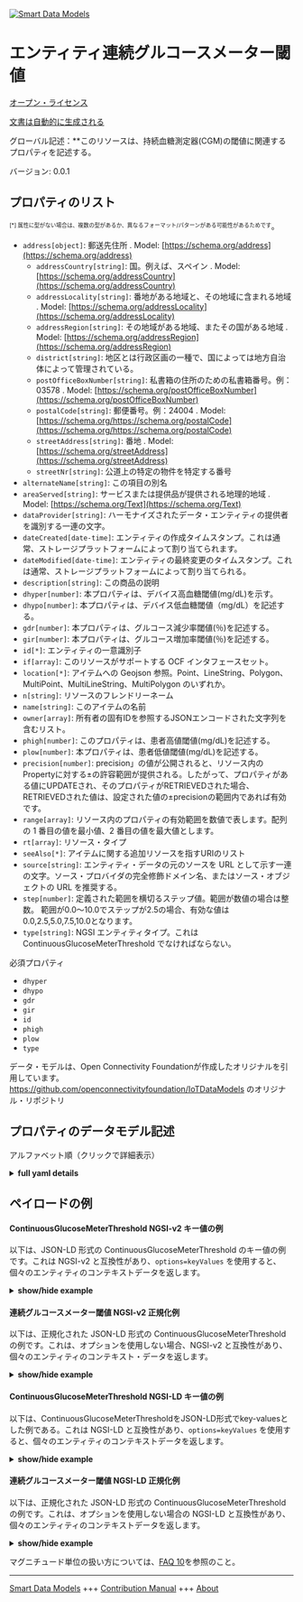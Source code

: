 <!-- 10-Header -->  
[![Smart Data Models](https://smartdatamodels.org/wp-content/uploads/2022/01/SmartDataModels_logo.png "Logo")](https://smartdatamodels.org)  
エンティティ連続グルコースメーター閾値  
===================<!-- /10-Header -->  
<!-- 15-License -->  
[オープン・ライセンス](https://github.com/smart-data-models//dataModel.OCF/blob/master/ContinuousGlucoseMeterThreshold/LICENSE.md)  
[文書は自動的に生成される](https://docs.google.com/presentation/d/e/2PACX-1vTs-Ng5dIAwkg91oTTUdt8ua7woBXhPnwavZ0FxgR8BsAI_Ek3C5q97Nd94HS8KhP-r_quD4H0fgyt3/pub?start=false&loop=false&delayms=3000#slide=id.gb715ace035_0_60)  
<!-- /15-License -->  
<!-- 20-Description -->  
グローバル記述：**このリソースは、持続血糖測定器(CGM)の閾値に関連するプロパティを記述する。  
バージョン: 0.0.1  
<!-- /20-Description -->  
<!-- 30-PropertiesList -->  

## プロパティのリスト  

<sup><sub>[*] 属性に型がない場合は、複数の型があるか、異なるフォーマット/パターンがある可能性があるためです</sub></sup>。  
- `address[object]`: 郵送先住所  . Model: [https://schema.org/address](https://schema.org/address)	- `addressCountry[string]`: 国。例えば、スペイン  . Model: [https://schema.org/addressCountry](https://schema.org/addressCountry)  
	- `addressLocality[string]`: 番地がある地域と、その地域に含まれる地域  . Model: [https://schema.org/addressLocality](https://schema.org/addressLocality)  
	- `addressRegion[string]`: その地域がある地域、またその国がある地域  . Model: [https://schema.org/addressRegion](https://schema.org/addressRegion)  
	- `district[string]`: 地区とは行政区画の一種で、国によっては地方自治体によって管理されている。    
	- `postOfficeBoxNumber[string]`: 私書箱の住所のための私書箱番号。例：03578  . Model: [https://schema.org/postOfficeBoxNumber](https://schema.org/postOfficeBoxNumber)  
	- `postalCode[string]`: 郵便番号。例：24004  . Model: [https://schema.org/https://schema.org/postalCode](https://schema.org/https://schema.org/postalCode)  
	- `streetAddress[string]`: 番地  . Model: [https://schema.org/streetAddress](https://schema.org/streetAddress)  
	- `streetNr[string]`: 公道上の特定の物件を特定する番号    
- `alternateName[string]`: この項目の別名  - `areaServed[string]`: サービスまたは提供品が提供される地理的地域  . Model: [https://schema.org/Text](https://schema.org/Text)- `dataProvider[string]`: ハーモナイズされたデータ・エンティティの提供者を識別する一連の文字。  - `dateCreated[date-time]`: エンティティの作成タイムスタンプ。これは通常、ストレージプラットフォームによって割り当てられます。  - `dateModified[date-time]`: エンティティの最終変更のタイムスタンプ。これは通常、ストレージプラットフォームによって割り当てられる。  - `description[string]`: この商品の説明  - `dhyper[number]`: 本プロパティは、デバイス高血糖閾値(mg/dL)を示す。  - `dhypo[number]`: 本プロパティは、デバイス低血糖閾値（mg/dL）を記述する。  - `gdr[number]`: 本プロパティは、グルコース減少率閾値(％)を記述する。  - `gir[number]`: 本プロパティは、グルコース増加率閾値(％)を記述する。  - `id[*]`: エンティティの一意識別子  - `if[array]`: このリソースがサポートする OCF インタフェースセット。  - `location[*]`: アイテムへの Geojson 参照。Point、LineString、Polygon、MultiPoint、MultiLineString、MultiPolygon のいずれか。  - `n[string]`: リソースのフレンドリーネーム  - `name[string]`: このアイテムの名前  - `owner[array]`: 所有者の固有IDを参照するJSONエンコードされた文字列を含むリスト。  - `phigh[number]`: このプロパティは、患者高値閾値(mg/dL)を記述する。  - `plow[number]`: 本プロパティは、患者低値閾値(mg/dL)を記述する。  - `precision[number]`: precision」の値が公開されると、リソース内のPropertyに対する±の許容範囲が提供される。したがって、プロパティがある値にUPDATEされ、そのプロパティがRETRIEVEDされた場合、RETRIEVEDされた値は、設定された値の±precisionの範囲内であれば有効です。  - `range[array]`: リソース内のプロパティの有効範囲を数値で表します。配列の 1 番目の値を最小値、2 番目の値を最大値とします。  - `rt[array]`: リソース・タイプ  - `seeAlso[*]`: アイテムに関する追加リソースを指すURIのリスト  - `source[string]`: エンティティ・データの元のソースを URL として示す一連の文字。ソース・プロバイダの完全修飾ドメイン名、またはソース・オブジェクトの URL を推奨する。  - `step[number]`: 定義された範囲を横切るステップ値。範囲が数値の場合は整数。  範囲が0.0～10.0でステップが2.5の場合、有効な値は0.0,2.5,5.0,7.5,10.0となります。  - `type[string]`: NGSI エンティティタイプ。これは ContinuousGlucoseMeterThreshold でなければならない。  <!-- /30-PropertiesList -->  
<!-- 35-RequiredProperties -->  
必須プロパティ  
- `dhyper`  - `dhypo`  - `gdr`  - `gir`  - `id`  - `phigh`  - `plow`  - `type`  <!-- /35-RequiredProperties -->  
<!-- 40-RequiredProperties -->  
データ・モデルは、Open Connectivity Foundationが作成したオリジナルを引用しています。https://github.com/openconnectivityfoundation/IoTDataModels のオリジナル・リポジトリ  
<!-- /40-RequiredProperties -->  
<!-- 50-DataModelHeader -->  
## プロパティのデータモデル記述  
アルファベット順（クリックで詳細表示）  
<!-- /50-DataModelHeader -->  
<!-- 60-ModelYaml -->  
<details><summary><strong>full yaml details</strong></summary>    
```yaml  
ContinuousGlucoseMeterThreshold:    
  description: This Resource describes the Properties associated with Threshold for Continuous Glucose Meter (CGM).    
  properties:    
    address:    
      description: The mailing address    
      properties:    
        addressCountry:    
          description: 'The country. For example, Spain'    
          type: string    
          x-ngsi:    
            model: https://schema.org/addressCountry    
            type: Property    
        addressLocality:    
          description: 'The locality in which the street address is, and which is in the region'    
          type: string    
          x-ngsi:    
            model: https://schema.org/addressLocality    
            type: Property    
        addressRegion:    
          description: 'The region in which the locality is, and which is in the country'    
          type: string    
          x-ngsi:    
            model: https://schema.org/addressRegion    
            type: Property    
        district:    
          description: 'A district is a type of administrative division that, in some countries, is managed by the local government'    
          type: string    
          x-ngsi:    
            type: Property    
        postOfficeBoxNumber:    
          description: 'The post office box number for PO box addresses. For example, 03578'    
          type: string    
          x-ngsi:    
            model: https://schema.org/postOfficeBoxNumber    
            type: Property    
        postalCode:    
          description: 'The postal code. For example, 24004'    
          type: string    
          x-ngsi:    
            model: https://schema.org/https://schema.org/postalCode    
            type: Property    
        streetAddress:    
          description: The street address    
          type: string    
          x-ngsi:    
            model: https://schema.org/streetAddress    
            type: Property    
        streetNr:    
          description: Number identifying a specific property on a public street    
          type: string    
          x-ngsi:    
            type: Property    
      type: object    
      x-ngsi:    
        model: https://schema.org/address    
        type: Property    
    alternateName:    
      description: An alternative name for this item    
      type: string    
      x-ngsi:    
        type: Property    
    areaServed:    
      description: The geographic area where a service or offered item is provided    
      type: string    
      x-ngsi:    
        model: https://schema.org/Text    
        type: Property    
    dataProvider:    
      description: A sequence of characters identifying the provider of the harmonised data entity    
      type: string    
      x-ngsi:    
        type: Property    
    dateCreated:    
      description: Entity creation timestamp. This will usually be allocated by the storage platform    
      format: date-time    
      type: string    
      x-ngsi:    
        type: Property    
    dateModified:    
      description: Timestamp of the last modification of the entity. This will usually be allocated by the storage platform    
      format: date-time    
      type: string    
      x-ngsi:    
        type: Property    
    description:    
      description: A description of this item    
      type: string    
      x-ngsi:    
        type: Property    
    dhyper:    
      description: This Property describes the Device hyperglycemia threshold (mg/dL)    
      minimum: 0.0    
      readOnly: false    
      type: number    
      x-ngsi:    
        type: Property    
    dhypo:    
      description: This Property describes the Device hypoglycemia threshold (mg/dL)    
      minimum: 0.0    
      readOnly: false    
      type: number    
      x-ngsi:    
        type: Property    
    gdr:    
      description: This Property describes the Glucose Decrease rate of change threshold (%)    
      minimum: 0.0    
      readOnly: false    
      type: number    
      x-ngsi:    
        type: Property    
    gir:    
      description: This Property describes the Glucose Increase rate of change threshold (%)    
      minimum: 0.0    
      readOnly: false    
      type: number    
      x-ngsi:    
        type: Property    
    id:    
      anyOf:    
        - description: Identifier format of any NGSI entity    
          maxLength: 256    
          minLength: 1    
          pattern: ^[\w\-\.\{\}\$\+\*\[\]`|~^@!,:\\]+$    
          type: string    
          x-ngsi:    
            type: Property    
        - description: Identifier format of any NGSI entity    
          format: uri    
          type: string    
          x-ngsi:    
            type: Property    
      description: Unique identifier of the entity    
      x-ngsi:    
        type: Property    
    if:    
      description: The OCF Interface set supported by this Resource    
      items:    
        enum:    
          - oic.if.rw    
          - oic.if.baseline    
        type: string    
      minItems: 1    
      readOnly: true    
      type: array    
      uniqueItems: true    
      x-ngsi:    
        type: Property    
    location:    
      description: 'Geojson reference to the item. It can be Point, LineString, Polygon, MultiPoint, MultiLineString or MultiPolygon'    
      oneOf:    
        - description: Geojson reference to the item. Point    
          properties:    
            bbox:    
              items:    
                type: number    
              minItems: 4    
              type: array    
            coordinates:    
              items:    
                type: number    
              minItems: 2    
              type: array    
            type:    
              enum:    
                - Point    
              type: string    
          required:    
            - type    
            - coordinates    
          title: GeoJSON Point    
          type: object    
          x-ngsi:    
            type: GeoProperty    
        - description: Geojson reference to the item. LineString    
          properties:    
            bbox:    
              items:    
                type: number    
              minItems: 4    
              type: array    
            coordinates:    
              items:    
                items:    
                  type: number    
                minItems: 2    
                type: array    
              minItems: 2    
              type: array    
            type:    
              enum:    
                - LineString    
              type: string    
          required:    
            - type    
            - coordinates    
          title: GeoJSON LineString    
          type: object    
          x-ngsi:    
            type: GeoProperty    
        - description: Geojson reference to the item. Polygon    
          properties:    
            bbox:    
              items:    
                type: number    
              minItems: 4    
              type: array    
            coordinates:    
              items:    
                items:    
                  items:    
                    type: number    
                  minItems: 2    
                  type: array    
                minItems: 4    
                type: array    
              type: array    
            type:    
              enum:    
                - Polygon    
              type: string    
          required:    
            - type    
            - coordinates    
          title: GeoJSON Polygon    
          type: object    
          x-ngsi:    
            type: GeoProperty    
        - description: Geojson reference to the item. MultiPoint    
          properties:    
            bbox:    
              items:    
                type: number    
              minItems: 4    
              type: array    
            coordinates:    
              items:    
                items:    
                  type: number    
                minItems: 2    
                type: array    
              type: array    
            type:    
              enum:    
                - MultiPoint    
              type: string    
          required:    
            - type    
            - coordinates    
          title: GeoJSON MultiPoint    
          type: object    
          x-ngsi:    
            type: GeoProperty    
        - description: Geojson reference to the item. MultiLineString    
          properties:    
            bbox:    
              items:    
                type: number    
              minItems: 4    
              type: array    
            coordinates:    
              items:    
                items:    
                  items:    
                    type: number    
                  minItems: 2    
                  type: array    
                minItems: 2    
                type: array    
              type: array    
            type:    
              enum:    
                - MultiLineString    
              type: string    
          required:    
            - type    
            - coordinates    
          title: GeoJSON MultiLineString    
          type: object    
          x-ngsi:    
            type: GeoProperty    
        - description: Geojson reference to the item. MultiLineString    
          properties:    
            bbox:    
              items:    
                type: number    
              minItems: 4    
              type: array    
            coordinates:    
              items:    
                items:    
                  items:    
                    items:    
                      type: number    
                    minItems: 2    
                    type: array    
                  minItems: 4    
                  type: array    
                type: array    
              type: array    
            type:    
              enum:    
                - MultiPolygon    
              type: string    
          required:    
            - type    
            - coordinates    
          title: GeoJSON MultiPolygon    
          type: object    
          x-ngsi:    
            type: GeoProperty    
      x-ngsi:    
        type: GeoProperty    
    n:    
      description: Friendly name of the Resource    
      maxLength: 64    
      readOnly: true    
      type: string    
      x-ngsi:    
        type: Property    
    name:    
      description: The name of this item    
      type: string    
      x-ngsi:    
        type: Property    
    owner:    
      description: A List containing a JSON encoded sequence of characters referencing the unique Ids of the owner(s)    
      items:    
        anyOf:    
          - description: Identifier format of any NGSI entity    
            maxLength: 256    
            minLength: 1    
            pattern: ^[\w\-\.\{\}\$\+\*\[\]`|~^@!,:\\]+$    
            type: string    
            x-ngsi:    
              type: Property    
          - description: Identifier format of any NGSI entity    
            format: uri    
            type: string    
            x-ngsi:    
              type: Property    
        description: Unique identifier of the entity    
        x-ngsi:    
          type: Property    
      type: array    
      x-ngsi:    
        type: Property    
    phigh:    
      description: This Property describes the Patient high threshold (mg/dL)    
      minimum: 0.0    
      readOnly: false    
      type: number    
      x-ngsi:    
        type: Property    
    plow:    
      description: This Property describes the Patient low threshold (mg/dL)    
      minimum: 0.0    
      readOnly: false    
      type: number    
      x-ngsi:    
        type: Property    
    precision:    
      description: 'When exposed the value in ''precision'' provides a +/- tolerance against the Properties in the Resource. Thus if a Property is UPDATED to a value and that Property then RETRIEVED, the RETRIEVED value is valid if in the range of the set value +/- precision'    
      readOnly: true    
      type: number    
      x-ngsi:    
        type: Property    
    range:    
      description: 'The valid range for the Property in the Resource as a number. The first value in the array is the minimum value, the second value in the array is the maximum value'    
      items:    
        type: number    
      maxItems: 2    
      minItems: 2    
      readOnly: true    
      type: array    
      x-ngsi:    
        type: Property    
    rt:    
      description: The Resource Type    
      items:    
        enum:    
          - oic.r.cgm.threshold    
        type: string    
      minItems: 1    
      readOnly: true    
      type: array    
      uniqueItems: true    
      x-ngsi:    
        type: Property    
    seeAlso:    
      description: list of uri pointing to additional resources about the item    
      oneOf:    
        - items:    
            format: uri    
            type: string    
          minItems: 1    
          type: array    
        - format: uri    
          type: string    
      x-ngsi:    
        type: Property    
    source:    
      description: 'A sequence of characters giving the original source of the entity data as a URL. Recommended to be the fully qualified domain name of the source provider, or the URL to the source object'    
      type: string    
      x-ngsi:    
        type: Property    
    step:    
      description: 'Step value across the defined range an integer when the range is a number.  This is the increment for valid values across the range; so if range is 0.0..10.0 and step is 2.5 then valid values are 0.0,2.5,5.0,7.5,10.0'    
      readOnly: true    
      type: number    
      x-ngsi:    
        type: Property    
    type:    
      description: NGSI entity type. It has to be ContinuousGlucoseMeterThreshold    
      enum:    
        - ContinuousGlucoseMeterThreshold    
      type: string    
      x-ngsi:    
        type: Property    
  required:    
    - plow    
    - phigh    
    - dhypo    
    - dhyper    
    - gir    
    - gdr    
    - id    
    - type    
  type: object    
  x-derived-from: https://raw.githubusercontent.com/openconnectivityfoundation/IoTDataModels/master/ContinuousGlucoseMeterThreshold.swagger.json    
  x-disclaimer: 'Redistribution and use in source and binary forms, with or without modification, are permitted  provided that the license conditions are met. Copyleft (c) 2022 Contributors to Smart Data Models Program'    
  x-license-url: https://github.com/smart-data-models/dataModel.OCF/blob/master/ContinuousGlucoseMeterThreshold/LICENSE.md    
  x-model-schema: https://smart-data-models.github.io/dataModel.OCF/ContinuousGlucoseMeterThreshold/schema.json    
  x-model-tags: OCF    
  x-version: 0.0.1    
```  
</details>    
<!-- /60-ModelYaml -->  
<!-- 70-MiddleNotes -->  
<!-- /70-MiddleNotes -->  
<!-- 80-Examples -->  
## ペイロードの例  
#### ContinuousGlucoseMeterThreshold NGSI-v2 キー値の例  
以下は、JSON-LD 形式の ContinuousGlucoseMeterThreshold のキー値の例です。これは NGSI-v2 と互換性があり、`options=keyValues` を使用すると、個々のエンティティのコンテキストデータを返します。  
<details><summary><strong>show/hide example</strong></summary>    
```json  
{  
    "id": "urn:ngsi-ld:ContinuousGlucoseMeterThreshold:id:QSII:08545277",  
    "dateCreated": "2011-06-12T08:24:11Z",  
    "dateModified": "1994-09-18T20:29:43Z",  
    "source": "For or prevent right still if rich. Us maintain event. Meeting fish show nor only. Here manage threat profes",  
    "name": "Stuff alone team responsibility. Yourself look c",  
    "alternateName": "Court particularly song lay follow film movie. Response size character tax.",  
    "description": "Card color them teach drug college management. Good director beyond exactly heavy family.",  
    "dataProvider": "Audience fill free position. Debate imagine court throughout.",  
    "owner": [  
        "urn:ngsi-ld:ContinuousGlucoseMeterThreshold:items:EUJH:30934965",  
        "urn:ngsi-ld:ContinuousGlucoseMeterThreshold:items:RTPX:39835000"  
    ],  
    "seeAlso": [  
        "urn:ngsi-ld:ContinuousGlucoseMeterThreshold:items:RQAB:55271114"  
    ],  
    "location": {  
        "type": "Point",  
        "coordinates": [  
            69.193737,  
            -84.724615  
        ]  
    },  
    "address": {  
        "streetAddress": "Finally born probably TV realize pattern available tax. Say of",  
        "addressLocality": "Water culture respond game feel debate. No make third.",  
        "addressRegion": "One family window eye area approach people along. Prepare order around play production difference ball true.",  
        "addressCountry": "Identify administratio",  
        "postalCode": "Need bad always small some apply.",  
        "postOfficeBoxNumber": "House clearly second improve human. Box main outside throughout discussion evidence beautiful.",  
        "streetNr": "Leg research force worker strategy name. Knowledge stuff person change magazine hard well.",  
        "district": "Quite author"  
    },  
    "areaServed": "Rise item research study phone. Co",  
    "plow": 53.9,  
    "phigh": 705.7,  
    "dhypo": 755.1,  
    "dhyper": 517.6,  
    "gir": 375.6,  
    "gdr": 263.1,  
    "rt": [  
        "oic.r.cgm.threshold"  
    ],  
    "n": "Design president specific approa",  
    "if": [  
        "oic.if.rw"  
    ],  
    "range": [  
        13.4,  
        330.3  
    ],  
    "step": 872.4,  
    "precision": 23.4,  
    "type": "ContinuousGlucoseMeterThreshold"  
}  
```  
</details>  
#### 連続グルコースメーター閾値 NGSI-v2 正規化例  
以下は、正規化された JSON-LD 形式の ContinuousGlucoseMeterThreshold の例です。これは、オプションを使用しない場合、NGSI-v2 と互換性があり、個々のエンティティのコンテキスト・データを返します。  
<details><summary><strong>show/hide example</strong></summary>    
```json  
{  
    "id": "urn:ngsi-ld:ContinuousGlucoseMeterThreshold:id:QSII:08545277",  
    "dateCreated": {  
        "type": "DateTime",  
        "value": "2011-06-12T08:24:11Z"  
    },  
    "dateModified": {  
        "type": "DateTime",  
        "value": "1994-09-18T20:29:43Z"  
    },  
    "source": {  
        "type": "Text",  
        "value": "For or prevent right still if rich. Us maintain event. Meeting fish show nor only. Here manage threat profes"  
    },  
    "name": {  
        "type": "Text",  
        "value": "Stuff alone team responsibility. Yourself look c"  
    },  
    "alternateName": {  
        "type": "Text",  
        "value": "Court particularly song lay follow film movie. Response size character tax."  
    },  
    "description": {  
        "type": "Text",  
        "value": "Card color them teach drug college management. Good director beyond exactly heavy family."  
    },  
    "dataProvider": {  
        "type": "Text",  
        "value": "Audience fill free position. Debate imagine court throughout."  
    },  
    "owner": {  
        "type": "StructuredValue",  
        "value": [  
            "urn:ngsi-ld:ContinuousGlucoseMeterThreshold:items:EUJH:30934965",  
            "urn:ngsi-ld:ContinuousGlucoseMeterThreshold:items:RTPX:39835000"  
        ]  
    },  
    "seeAlso": {  
        "type": "StructuredValue",  
        "value": [  
            "urn:ngsi-ld:ContinuousGlucoseMeterThreshold:items:RQAB:55271114"  
        ]  
    },  
    "location": {  
        "type": "geo:json",  
        "value": {  
            "type": "Point",  
            "coordinates": [  
                69.193737,  
                -84.724615  
            ]  
        }  
    },  
    "address": {  
        "type": "StructuredValue",  
        "value": {  
            "streetAddress": "Finally born probably TV realize pattern available tax. Say of",  
            "addressLocality": "Water culture respond game feel debate. No make third.",  
            "addressRegion": "One family window eye area approach people along. Prepare order around play production difference ball true.",  
            "addressCountry": "Identify administratio",  
            "postalCode": "Need bad always small some apply.",  
            "postOfficeBoxNumber": "House clearly second improve human. Box main outside throughout discussion evidence beautiful.",  
            "streetNr": "Leg research force worker strategy name. Knowledge stuff person change magazine hard well.",  
            "district": "Quite author"  
        }  
    },  
    "areaServed": {  
        "type": "Text",  
        "value": "Rise item research study phone. Co"  
    },  
    "plow": {  
        "type": "Number",  
        "value": 53.9  
    },  
    "phigh": {  
        "type": "Number",  
        "value": 705.7  
    },  
    "dhypo": {  
        "type": "Number",  
        "value": 755.1  
    },  
    "dhyper": {  
        "type": "Number",  
        "value": 517.6  
    },  
    "gir": {  
        "type": "Number",  
        "value": 375.6  
    },  
    "gdr": {  
        "type": "Number",  
        "value": 263.1  
    },  
    "rt": {  
        "type": "StructuredValue",  
        "value": [  
            "oic.r.cgm.threshold"  
        ]  
    },  
    "n": {  
        "type": "Text",  
        "value": "Design president specific approa"  
    },  
    "if": {  
        "type": "StructuredValue",  
        "value": [  
            "oic.if.rw"  
        ]  
    },  
    "range": {  
        "type": "StructuredValue",  
        "value": [  
            13.4,  
            330.3  
        ]  
    },  
    "step": {  
        "type": "Number",  
        "value": 872.4  
    },  
    "precision": {  
        "type": "Number",  
        "value": 23.4  
    },  
    "type": "ContinuousGlucoseMeterThreshold"  
}  
```  
</details>  
#### ContinuousGlucoseMeterThreshold NGSI-LD キー値の例  
以下は、ContinuousGlucoseMeterThresholdをJSON-LD形式でkey-valuesとした例である。これは NGSI-LD と互換性があり、`options=keyValues` を使用すると、個々のエンティティのコンテキストデータを返します。  
<details><summary><strong>show/hide example</strong></summary>    
```json  
{  
    "id": "urn:ngsi-ld:ContinuousGlucoseMeterThreshold:id:QSII:08545277",  
    "dateCreated": "2011-06-12T08:24:11Z",  
    "dateModified": "1994-09-18T20:29:43Z",  
    "source": "For or prevent right still if rich. Us maintain event. Meeting fish show nor only. Here manage threat profes",  
    "name": "Stuff alone team responsibility. Yourself look c",  
    "alternateName": "Court particularly song lay follow film movie. Response size character tax.",  
    "description": "Card color them teach drug college management. Good director beyond exactly heavy family.",  
    "dataProvider": "Audience fill free position. Debate imagine court throughout.",  
    "owner": [  
        "urn:ngsi-ld:ContinuousGlucoseMeterThreshold:items:EUJH:30934965",  
        "urn:ngsi-ld:ContinuousGlucoseMeterThreshold:items:RTPX:39835000"  
    ],  
    "seeAlso": [  
        "urn:ngsi-ld:ContinuousGlucoseMeterThreshold:items:RQAB:55271114"  
    ],  
    "location": {  
        "type": "Point",  
        "coordinates": [  
            69.193737,  
            -84.724615  
        ]  
    },  
    "address": {  
        "streetAddress": "Finally born probably TV realize pattern available tax. Say of",  
        "addressLocality": "Water culture respond game feel debate. No make third.",  
        "addressRegion": "One family window eye area approach people along. Prepare order around play production difference ball true.",  
        "addressCountry": "Identify administratio",  
        "postalCode": "Need bad always small some apply.",  
        "postOfficeBoxNumber": "House clearly second improve human. Box main outside throughout discussion evidence beautiful.",  
        "streetNr": "Leg research force worker strategy name. Knowledge stuff person change magazine hard well.",  
        "district": "Quite author"  
    },  
    "areaServed": "Rise item research study phone. Co",  
    "plow": 53.9,  
    "phigh": 705.7,  
    "dhypo": 755.1,  
    "dhyper": 517.6,  
    "gir": 375.6,  
    "gdr": 263.1,  
    "rt": [  
        "oic.r.cgm.threshold"  
    ],  
    "n": "Design president specific approa",  
    "if": [  
        "oic.if.rw"  
    ],  
    "range": [  
        13.4,  
        330.3  
    ],  
    "step": 872.4,  
    "precision": 23.4,  
    "type": "ContinuousGlucoseMeterThreshold",  
    "@context": [  
        "https://smartdatamodels.org/context.jsonld"  
    ]  
}  
```  
</details>  
#### 連続グルコースメーター閾値 NGSI-LD 正規化例  
以下は、正規化された JSON-LD 形式の ContinuousGlucoseMeterThreshold の例です。これは、オプションを使用しない場合の NGSI-LD と互換性があり、個々のエンティティのコンテキストデータを返します。  
<details><summary><strong>show/hide example</strong></summary>    
```json  
{  
    "id": "urn:ngsi-ld:ContinuousGlucoseMeterThreshold:id:QSII:08545277",  
    "dateCreated": {  
        "type": "Property",  
        "value": {  
            "@type": "DateTime",  
            "@value": "2011-06-12T08:24:11Z"  
        }  
    },  
    "dateModified": {  
        "type": "Property",  
        "value": {  
            "@type": "DateTime",  
            "@value": "1994-09-18T20:29:43Z"  
        }  
    },  
    "source": {  
        "type": "Property",  
        "value": "For or prevent right still if rich. Us maintain event. Meeting fish show nor only. Here manage threat profes"  
    },  
    "name": {  
        "type": "Property",  
        "value": "Stuff alone team responsibility. Yourself look c"  
    },  
    "alternateName": {  
        "type": "Property",  
        "value": "Court particularly song lay follow film movie. Response size character tax."  
    },  
    "description": {  
        "type": "Property",  
        "value": "Card color them teach drug college management. Good director beyond exactly heavy family."  
    },  
    "dataProvider": {  
        "type": "Property",  
        "value": "Audience fill free position. Debate imagine court throughout."  
    },  
    "owner": {  
        "type": "Property",  
        "value": [  
            "urn:ngsi-ld:ContinuousGlucoseMeterThreshold:items:EUJH:30934965",  
            "urn:ngsi-ld:ContinuousGlucoseMeterThreshold:items:RTPX:39835000"  
        ]  
    },  
    "seeAlso": {  
        "type": "Property",  
        "value": [  
            "urn:ngsi-ld:ContinuousGlucoseMeterThreshold:items:RQAB:55271114"  
        ]  
    },  
    "location": {  
        "type": "GeoProperty",  
        "value": {  
            "type": "Point",  
            "coordinates": [  
                69.193737,  
                -84.724615  
            ]  
        }  
    },  
    "address": {  
        "type": "Property",  
        "value": {  
            "streetAddress": "Finally born probably TV realize pattern available tax. Say of",  
            "addressLocality": "Water culture respond game feel debate. No make third.",  
            "addressRegion": "One family window eye area approach people along. Prepare order around play production difference ball true.",  
            "addressCountry": "Identify administratio",  
            "postalCode": "Need bad always small some apply.",  
            "postOfficeBoxNumber": "House clearly second improve human. Box main outside throughout discussion evidence beautiful.",  
            "streetNr": "Leg research force worker strategy name. Knowledge stuff person change magazine hard well.",  
            "district": "Quite author"  
        }  
    },  
    "areaServed": {  
        "type": "Property",  
        "value": "Rise item research study phone. Co"  
    },  
    "plow": {  
        "type": "Property",  
        "value": 53.9  
    },  
    "phigh": {  
        "type": "Property",  
        "value": 705.7  
    },  
    "dhypo": {  
        "type": "Property",  
        "value": 755.1  
    },  
    "dhyper": {  
        "type": "Property",  
        "value": 517.6  
    },  
    "gir": {  
        "type": "Property",  
        "value": 375.6  
    },  
    "gdr": {  
        "type": "Property",  
        "value": 263.1  
    },  
    "rt": {  
        "type": "Property",  
        "value": [  
            "oic.r.cgm.threshold"  
        ]  
    },  
    "n": {  
        "type": "Property",  
        "value": "Design president specific approa"  
    },  
    "if": {  
        "type": "Property",  
        "value": [  
            "oic.if.rw"  
        ]  
    },  
    "range": {  
        "type": "Property",  
        "value": [  
            13.4,  
            330.3  
        ]  
    },  
    "step": {  
        "type": "Property",  
        "value": 872.4  
    },  
    "precision": {  
        "type": "Property",  
        "value": 23.4  
    },  
    "type": "ContinuousGlucoseMeterThreshold",  
    "@context": [  
        "https://smartdatamodels.org/context.jsonld"  
    ]  
}  
```  
</details><!-- /80-Examples -->  
<!-- 90-FooterNotes -->  
<!-- /90-FooterNotes -->  
<!-- 95-Units -->  
マグニチュード単位の扱い方については、[FAQ 10](https://smartdatamodels.org/index.php/faqs/)を参照のこと。  
<!-- /95-Units -->  
<!-- 97-LastFooter -->  
---  
[Smart Data Models](https://smartdatamodels.org) +++ [Contribution Manual](https://bit.ly/contribution_manual) +++ [About](https://bit.ly/Introduction_SDM)<!-- /97-LastFooter -->  
